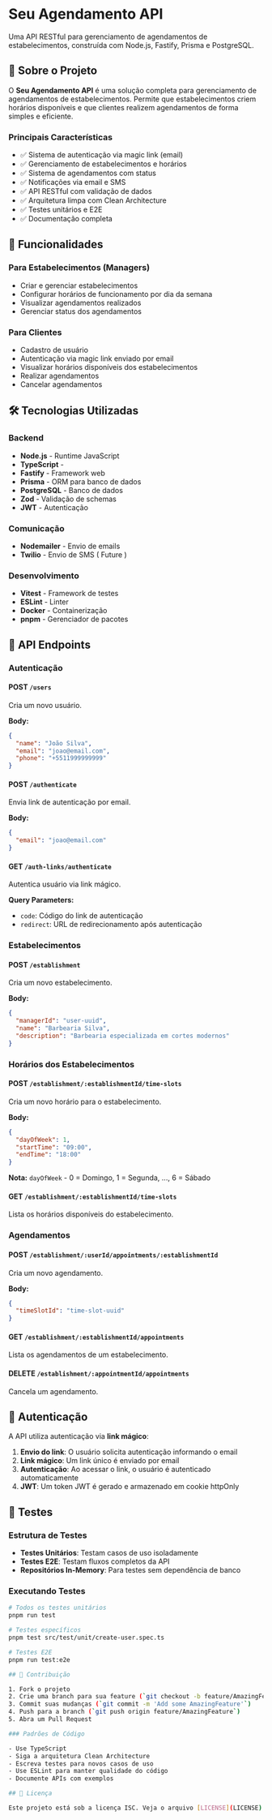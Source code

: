 # Seu Agendamento API

Uma API RESTful para gerenciamento de agendamentos de estabelecimentos, construída com Node.js, Fastify, Prisma e PostgreSQL.

## 🎯 Sobre o Projeto

O **Seu Agendamento API** é uma solução completa para gerenciamento de agendamentos de estabelecimentos. Permite que estabelecimentos criem horários disponíveis e que clientes realizem agendamentos de forma simples e eficiente.

### Principais Características

- ✅ Sistema de autenticação via magic link (email)
- ✅ Gerenciamento de estabelecimentos e horários
- ✅ Sistema de agendamentos com status
- ✅ Notificações via email e SMS
- ✅ API RESTful com validação de dados
- ✅ Arquitetura limpa com Clean Architecture
- ✅ Testes unitários e E2E
- ✅ Documentação completa

## 🚀 Funcionalidades

### Para Estabelecimentos (Managers)
- Criar e gerenciar estabelecimentos
- Configurar horários de funcionamento por dia da semana
- Visualizar agendamentos realizados
- Gerenciar status dos agendamentos

### Para Clientes
- Cadastro de usuário
- Autenticação via magic link enviado por email
- Visualizar horários disponíveis dos estabelecimentos
- Realizar agendamentos
- Cancelar agendamentos

## 🛠 Tecnologias Utilizadas

### Backend
- **Node.js** - Runtime JavaScript
- **TypeScript** - 
- **Fastify** - Framework web
- **Prisma** - ORM para banco de dados
- **PostgreSQL** - Banco de dados
- **Zod** - Validação de schemas
- **JWT** - Autenticação

### Comunicação
- **Nodemailer** - Envio de emails
- **Twilio** - Envio de SMS ( Future )

### Desenvolvimento
- **Vitest** - Framework de testes
- **ESLint** - Linter
- **Docker** - Containerização
- **pnpm** - Gerenciador de pacotes


## 📡 API Endpoints

### Autenticação

#### POST `/users`
Cria um novo usuário.

**Body:**
```json
{
  "name": "João Silva",
  "email": "joao@email.com",
  "phone": "+5511999999999"
}
```

#### POST `/authenticate`
Envia link de autenticação por email.

**Body:**
```json
{
  "email": "joao@email.com"
}
```

#### GET `/auth-links/authenticate`
Autentica usuário via link mágico.

**Query Parameters:**
- `code`: Código do link de autenticação
- `redirect`: URL de redirecionamento após autenticação

### Estabelecimentos

#### POST `/establishment`
Cria um novo estabelecimento.

**Body:**
```json
{
  "managerId": "user-uuid",
  "name": "Barbearia Silva",
  "description": "Barbearia especializada em cortes modernos"
}
```

### Horários dos Estabelecimentos

#### POST `/establishment/:establishmentId/time-slots`
Cria um novo horário para o estabelecimento.

**Body:**
```json
{
  "dayOfWeek": 1,
  "startTime": "09:00",
  "endTime": "18:00"
}
```

**Nota:** `dayOfWeek` - 0 = Domingo, 1 = Segunda, ..., 6 = Sábado

#### GET `/establishment/:establishmentId/time-slots`
Lista os horários disponíveis do estabelecimento.

### Agendamentos

#### POST `/establishment/:userId/appointments/:establishmentId`
Cria um novo agendamento.

**Body:**
```json
{
  "timeSlotId": "time-slot-uuid"
}
```

#### GET `/establishment/:establishmentId/appointments`
Lista os agendamentos de um estabelecimento.

#### DELETE `/establishment/:appointmentId/appointments`
Cancela um agendamento.

## 🔐 Autenticação

A API utiliza autenticação via **link mágico**:

1. **Envio do link**: O usuário solicita autenticação informando o email
2. **Link mágico**: Um link único é enviado por email
3. **Autenticação**: Ao acessar o link, o usuário é autenticado automaticamente
4. **JWT**: Um token JWT é gerado e armazenado em cookie httpOnly


## 🧪 Testes

### Estrutura de Testes

- **Testes Unitários**: Testam casos de uso isoladamente
- **Testes E2E**: Testam fluxos completos da API
- **Repositórios In-Memory**: Para testes sem dependência de banco

### Executando Testes

```bash
# Todos os testes unitários
pnpm run test

# Testes específicos
pnpm test src/test/unit/create-user.spec.ts

# Testes E2E
pnpm run test:e2e

## 🤝 Contribuição

1. Fork o projeto
2. Crie uma branch para sua feature (`git checkout -b feature/AmazingFeature`)
3. Commit suas mudanças (`git commit -m 'Add some AmazingFeature'`)
4. Push para a branch (`git push origin feature/AmazingFeature`)
5. Abra um Pull Request

### Padrões de Código

- Use TypeScript
- Siga a arquitetura Clean Architecture
- Escreva testes para novos casos de uso
- Use ESLint para manter qualidade do código
- Documente APIs com exemplos

## 📝 Licença

Este projeto está sob a licença ISC. Veja o arquivo [LICENSE](LICENSE) para mais detalhes.

